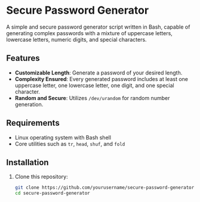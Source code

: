 # Secure Password Generator

A simple and secure password generator script written in Bash, capable of generating complex passwords with a mixture of uppercase letters, lowercase letters, numeric digits, and special characters.

## Features

- **Customizable Length**: Generate a password of your desired length.
- **Complexity Ensured**: Every generated password includes at least one uppercase letter, one lowercase letter, one digit, and one special character.
- **Random and Secure**: Utilizes `/dev/urandom` for random number generation.

## Requirements

- Linux operating system with Bash shell
- Core utilities such as `tr`, `head`, `shuf`, and `fold`

## Installation

1. Clone this repository:
   ```sh
   git clone https://github.com/yourusername/secure-password-generator.git
   cd secure-password-generator
